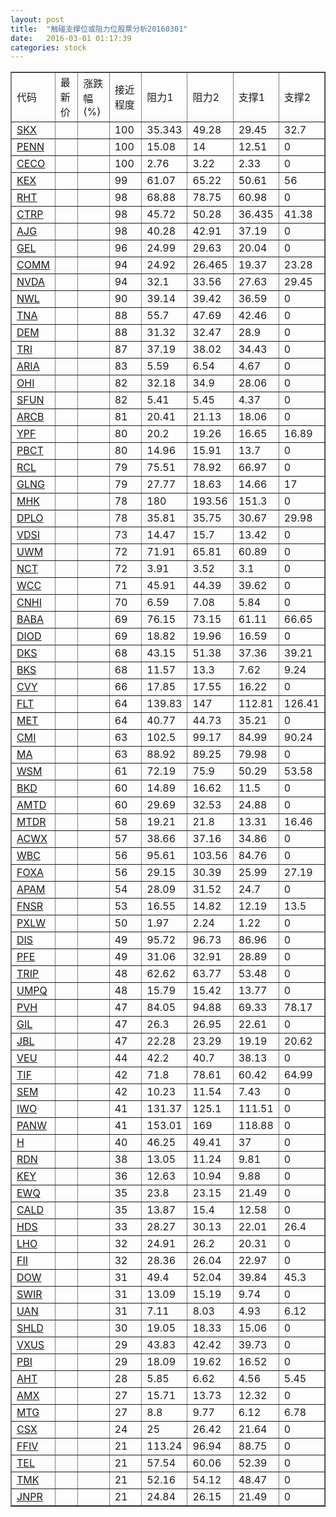 ```yaml
---
layout: post
title:  "触碰支撑位或阻力位股票分析20160301"
date:   2016-03-01 01:17:39
categories: stock
---
```

<script type="text/javascript">
var stockList = []
stockList.push('gb_skx');
stockList.push('gb_penn');
stockList.push('gb_ceco');
stockList.push('gb_kex');
stockList.push('gb_rht');
stockList.push('gb_ctrp');
stockList.push('gb_ajg');
stockList.push('gb_gel');
stockList.push('gb_comm');
stockList.push('gb_nvda');
stockList.push('gb_nwl');
stockList.push('gb_tna');
stockList.push('gb_dem');
stockList.push('gb_tri');
stockList.push('gb_aria');
stockList.push('gb_ohi');
stockList.push('gb_sfun');
stockList.push('gb_arcb');
stockList.push('gb_ypf');
stockList.push('gb_pbct');
stockList.push('gb_rcl');
stockList.push('gb_glng');
stockList.push('gb_mhk');
stockList.push('gb_dplo');
stockList.push('gb_vdsi');
stockList.push('gb_uwm');
stockList.push('gb_nct');
stockList.push('gb_wcc');
stockList.push('gb_cnhi');
stockList.push('gb_baba');
stockList.push('gb_diod');
stockList.push('gb_dks');
stockList.push('gb_bks');
stockList.push('gb_cvy');
stockList.push('gb_flt');
stockList.push('gb_met');
stockList.push('gb_cmi');
stockList.push('gb_ma');
stockList.push('gb_wsm');
stockList.push('gb_bkd');
stockList.push('gb_amtd');
stockList.push('gb_mtdr');
stockList.push('gb_acwx');
stockList.push('gb_wbc');
stockList.push('gb_foxa');
stockList.push('gb_apam');
stockList.push('gb_fnsr');
stockList.push('gb_pxlw');
stockList.push('gb_dis');
stockList.push('gb_pfe');
stockList.push('gb_trip');
stockList.push('gb_umpq');
stockList.push('gb_pvh');
stockList.push('gb_gil');
stockList.push('gb_jbl');
stockList.push('gb_veu');
stockList.push('gb_tif');
stockList.push('gb_sem');
stockList.push('gb_iwo');
stockList.push('gb_panw');
stockList.push('gb_h');
stockList.push('gb_rdn');
stockList.push('gb_key');
stockList.push('gb_ewq');
stockList.push('gb_cald');
stockList.push('gb_hds');
stockList.push('gb_lho');
stockList.push('gb_fii');
stockList.push('gb_dow');
stockList.push('gb_swir');
stockList.push('gb_uan');
stockList.push('gb_shld');
stockList.push('gb_vxus');
stockList.push('gb_pbi');
stockList.push('gb_aht');
stockList.push('gb_amx');
stockList.push('gb_mtg');
stockList.push('gb_csx');
stockList.push('gb_ffiv');
stockList.push('gb_tel');
stockList.push('gb_tmk');
stockList.push('gb_jnpr');
</script>
<table border="1">
 <tr>
 <td>代码</td>
 <td>最新价</td>
 <td>涨跌幅(%)</td>
 <td>接近程度</td>
 <td>阻力1</td>
 <td>阻力2</td>
 <td>支撑1</td>
 <td>支撑2</td>
</tr>
  <tr id="skx" class="green">
  <td><a href="http://stock.finance.sina.com.cn/usstock/quotes/SKX.html" target="_blank">SKX</a></td><td></td><td></td><td>100</td><td>35.343</td><td>49.28</td><td>29.45</td><td>32.7</td></tr>
  <tr id="penn" class="red">
  <td><a href="http://stock.finance.sina.com.cn/usstock/quotes/PENN.html" target="_blank">PENN</a></td><td></td><td></td><td>100</td><td>15.08</td><td>14</td><td>12.51</td><td>0</td></tr>
  <tr id="ceco" class="red">
  <td><a href="http://stock.finance.sina.com.cn/usstock/quotes/CECO.html" target="_blank">CECO</a></td><td></td><td></td><td>100</td><td>2.76</td><td>3.22</td><td>2.33</td><td>0</td></tr>
  <tr id="kex" class="green">
  <td><a href="http://stock.finance.sina.com.cn/usstock/quotes/KEX.html" target="_blank">KEX</a></td><td></td><td></td><td>99</td><td>61.07</td><td>65.22</td><td>50.61</td><td>56</td></tr>
  <tr id="rht" class="red">
  <td><a href="http://stock.finance.sina.com.cn/usstock/quotes/RHT.html" target="_blank">RHT</a></td><td></td><td></td><td>98</td><td>68.88</td><td>78.75</td><td>60.98</td><td>0</td></tr>
  <tr id="ctrp" class="green">
  <td><a href="http://stock.finance.sina.com.cn/usstock/quotes/CTRP.html" target="_blank">CTRP</a></td><td></td><td></td><td>98</td><td>45.72</td><td>50.28</td><td>36.435</td><td>41.38</td></tr>
  <tr id="ajg" class="red">
  <td><a href="http://stock.finance.sina.com.cn/usstock/quotes/AJG.html" target="_blank">AJG</a></td><td></td><td></td><td>98</td><td>40.28</td><td>42.91</td><td>37.19</td><td>0</td></tr>
  <tr id="gel" class="red">
  <td><a href="http://stock.finance.sina.com.cn/usstock/quotes/GEL.html" target="_blank">GEL</a></td><td></td><td></td><td>96</td><td>24.99</td><td>29.63</td><td>20.04</td><td>0</td></tr>
  <tr id="comm" class="green">
  <td><a href="http://stock.finance.sina.com.cn/usstock/quotes/COMM.html" target="_blank">COMM</a></td><td></td><td></td><td>94</td><td>24.92</td><td>26.465</td><td>19.37</td><td>23.28</td></tr>
  <tr id="nvda" class="red">
  <td><a href="http://stock.finance.sina.com.cn/usstock/quotes/NVDA.html" target="_blank">NVDA</a></td><td></td><td></td><td>94</td><td>32.1</td><td>33.56</td><td>27.63</td><td>29.45</td></tr>
  <tr id="nwl" class="red">
  <td><a href="http://stock.finance.sina.com.cn/usstock/quotes/NWL.html" target="_blank">NWL</a></td><td></td><td></td><td>90</td><td>39.14</td><td>39.42</td><td>36.59</td><td>0</td></tr>
  <tr id="tna" class="red">
  <td><a href="http://stock.finance.sina.com.cn/usstock/quotes/TNA.html" target="_blank">TNA</a></td><td></td><td></td><td>88</td><td>55.7</td><td>47.69</td><td>42.46</td><td>0</td></tr>
  <tr id="dem" class="red">
  <td><a href="http://stock.finance.sina.com.cn/usstock/quotes/DEM.html" target="_blank">DEM</a></td><td></td><td></td><td>88</td><td>31.32</td><td>32.47</td><td>28.9</td><td>0</td></tr>
  <tr id="tri" class="red">
  <td><a href="http://stock.finance.sina.com.cn/usstock/quotes/TRI.html" target="_blank">TRI</a></td><td></td><td></td><td>87</td><td>37.19</td><td>38.02</td><td>34.43</td><td>0</td></tr>
  <tr id="aria" class="red">
  <td><a href="http://stock.finance.sina.com.cn/usstock/quotes/ARIA.html" target="_blank">ARIA</a></td><td></td><td></td><td>83</td><td>5.59</td><td>6.54</td><td>4.67</td><td>0</td></tr>
  <tr id="ohi" class="red">
  <td><a href="http://stock.finance.sina.com.cn/usstock/quotes/OHI.html" target="_blank">OHI</a></td><td></td><td></td><td>82</td><td>32.18</td><td>34.9</td><td>28.06</td><td>0</td></tr>
  <tr id="sfun" class="red">
  <td><a href="http://stock.finance.sina.com.cn/usstock/quotes/SFUN.html" target="_blank">SFUN</a></td><td></td><td></td><td>82</td><td>5.41</td><td>5.45</td><td>4.37</td><td>0</td></tr>
  <tr id="arcb" class="red">
  <td><a href="http://stock.finance.sina.com.cn/usstock/quotes/ARCB.html" target="_blank">ARCB</a></td><td></td><td></td><td>81</td><td>20.41</td><td>21.13</td><td>18.06</td><td>0</td></tr>
  <tr id="ypf" class="red">
  <td><a href="http://stock.finance.sina.com.cn/usstock/quotes/YPF.html" target="_blank">YPF</a></td><td></td><td></td><td>80</td><td>20.2</td><td>19.26</td><td>16.65</td><td>16.89</td></tr>
  <tr id="pbct" class="red">
  <td><a href="http://stock.finance.sina.com.cn/usstock/quotes/PBCT.html" target="_blank">PBCT</a></td><td></td><td></td><td>80</td><td>14.96</td><td>15.91</td><td>13.7</td><td>0</td></tr>
  <tr id="rcl" class="red">
  <td><a href="http://stock.finance.sina.com.cn/usstock/quotes/RCL.html" target="_blank">RCL</a></td><td></td><td></td><td>79</td><td>75.51</td><td>78.92</td><td>66.97</td><td>0</td></tr>
  <tr id="glng" class="red">
  <td><a href="http://stock.finance.sina.com.cn/usstock/quotes/GLNG.html" target="_blank">GLNG</a></td><td></td><td></td><td>79</td><td>27.77</td><td>18.63</td><td>14.66</td><td>17</td></tr>
  <tr id="mhk" class="red">
  <td><a href="http://stock.finance.sina.com.cn/usstock/quotes/MHK.html" target="_blank">MHK</a></td><td></td><td></td><td>78</td><td>180</td><td>193.56</td><td>151.3</td><td>0</td></tr>
  <tr id="dplo" class="red">
  <td><a href="http://stock.finance.sina.com.cn/usstock/quotes/DPLO.html" target="_blank">DPLO</a></td><td></td><td></td><td>78</td><td>35.81</td><td>35.75</td><td>30.67</td><td>29.98</td></tr>
  <tr id="vdsi" class="red">
  <td><a href="http://stock.finance.sina.com.cn/usstock/quotes/VDSI.html" target="_blank">VDSI</a></td><td></td><td></td><td>73</td><td>14.47</td><td>15.7</td><td>13.42</td><td>0</td></tr>
  <tr id="uwm" class="red">
  <td><a href="http://stock.finance.sina.com.cn/usstock/quotes/UWM.html" target="_blank">UWM</a></td><td></td><td></td><td>72</td><td>71.91</td><td>65.81</td><td>60.89</td><td>0</td></tr>
  <tr id="nct" class="red">
  <td><a href="http://stock.finance.sina.com.cn/usstock/quotes/NCT.html" target="_blank">NCT</a></td><td></td><td></td><td>72</td><td>3.91</td><td>3.52</td><td>3.1</td><td>0</td></tr>
  <tr id="wcc" class="red">
  <td><a href="http://stock.finance.sina.com.cn/usstock/quotes/WCC.html" target="_blank">WCC</a></td><td></td><td></td><td>71</td><td>45.91</td><td>44.39</td><td>39.62</td><td>0</td></tr>
  <tr id="cnhi" class="red">
  <td><a href="http://stock.finance.sina.com.cn/usstock/quotes/CNHI.html" target="_blank">CNHI</a></td><td></td><td></td><td>70</td><td>6.59</td><td>7.08</td><td>5.84</td><td>0</td></tr>
  <tr id="baba" class="green">
  <td><a href="http://stock.finance.sina.com.cn/usstock/quotes/BABA.html" target="_blank">BABA</a></td><td></td><td></td><td>69</td><td>76.15</td><td>73.15</td><td>61.11</td><td>66.65</td></tr>
  <tr id="diod" class="red">
  <td><a href="http://stock.finance.sina.com.cn/usstock/quotes/DIOD.html" target="_blank">DIOD</a></td><td></td><td></td><td>69</td><td>18.82</td><td>19.96</td><td>16.59</td><td>0</td></tr>
  <tr id="dks" class="red">
  <td><a href="http://stock.finance.sina.com.cn/usstock/quotes/DKS.html" target="_blank">DKS</a></td><td></td><td></td><td>68</td><td>43.15</td><td>51.38</td><td>37.36</td><td>39.21</td></tr>
  <tr id="bks" class="green">
  <td><a href="http://stock.finance.sina.com.cn/usstock/quotes/BKS.html" target="_blank">BKS</a></td><td></td><td></td><td>68</td><td>11.57</td><td>13.3</td><td>7.62</td><td>9.24</td></tr>
  <tr id="cvy" class="red">
  <td><a href="http://stock.finance.sina.com.cn/usstock/quotes/CVY.html" target="_blank">CVY</a></td><td></td><td></td><td>66</td><td>17.85</td><td>17.55</td><td>16.22</td><td>0</td></tr>
  <tr id="flt" class="green">
  <td><a href="http://stock.finance.sina.com.cn/usstock/quotes/FLT.html" target="_blank">FLT</a></td><td></td><td></td><td>64</td><td>139.83</td><td>147</td><td>112.81</td><td>126.41</td></tr>
  <tr id="met" class="red">
  <td><a href="http://stock.finance.sina.com.cn/usstock/quotes/MET.html" target="_blank">MET</a></td><td></td><td></td><td>64</td><td>40.77</td><td>44.73</td><td>35.21</td><td>0</td></tr>
  <tr id="cmi" class="red">
  <td><a href="http://stock.finance.sina.com.cn/usstock/quotes/CMI.html" target="_blank">CMI</a></td><td></td><td></td><td>63</td><td>102.5</td><td>99.17</td><td>84.99</td><td>90.24</td></tr>
  <tr id="ma" class="red">
  <td><a href="http://stock.finance.sina.com.cn/usstock/quotes/MA.html" target="_blank">MA</a></td><td></td><td></td><td>63</td><td>88.92</td><td>89.25</td><td>79.98</td><td>0</td></tr>
  <tr id="wsm" class="green">
  <td><a href="http://stock.finance.sina.com.cn/usstock/quotes/WSM.html" target="_blank">WSM</a></td><td></td><td></td><td>61</td><td>72.19</td><td>75.9</td><td>50.29</td><td>53.58</td></tr>
  <tr id="bkd" class="red">
  <td><a href="http://stock.finance.sina.com.cn/usstock/quotes/BKD.html" target="_blank">BKD</a></td><td></td><td></td><td>60</td><td>14.89</td><td>16.62</td><td>11.5</td><td>0</td></tr>
  <tr id="amtd" class="red">
  <td><a href="http://stock.finance.sina.com.cn/usstock/quotes/AMTD.html" target="_blank">AMTD</a></td><td></td><td></td><td>60</td><td>29.69</td><td>32.53</td><td>24.88</td><td>0</td></tr>
  <tr id="mtdr" class="green">
  <td><a href="http://stock.finance.sina.com.cn/usstock/quotes/MTDR.html" target="_blank">MTDR</a></td><td></td><td></td><td>58</td><td>19.21</td><td>21.8</td><td>13.31</td><td>16.46</td></tr>
  <tr id="acwx" class="red">
  <td><a href="http://stock.finance.sina.com.cn/usstock/quotes/ACWX.html" target="_blank">ACWX</a></td><td></td><td></td><td>57</td><td>38.66</td><td>37.16</td><td>34.86</td><td>0</td></tr>
  <tr id="wbc" class="red">
  <td><a href="http://stock.finance.sina.com.cn/usstock/quotes/WBC.html" target="_blank">WBC</a></td><td></td><td></td><td>56</td><td>95.61</td><td>103.56</td><td>84.76</td><td>0</td></tr>
  <tr id="foxa" class="green">
  <td><a href="http://stock.finance.sina.com.cn/usstock/quotes/FOXA.html" target="_blank">FOXA</a></td><td></td><td></td><td>56</td><td>29.15</td><td>30.39</td><td>25.99</td><td>27.19</td></tr>
  <tr id="apam" class="red">
  <td><a href="http://stock.finance.sina.com.cn/usstock/quotes/APAM.html" target="_blank">APAM</a></td><td></td><td></td><td>54</td><td>28.09</td><td>31.52</td><td>24.7</td><td>0</td></tr>
  <tr id="fnsr" class="red">
  <td><a href="http://stock.finance.sina.com.cn/usstock/quotes/FNSR.html" target="_blank">FNSR</a></td><td></td><td></td><td>53</td><td>16.55</td><td>14.82</td><td>12.19</td><td>13.5</td></tr>
  <tr id="pxlw" class="red">
  <td><a href="http://stock.finance.sina.com.cn/usstock/quotes/PXLW.html" target="_blank">PXLW</a></td><td></td><td></td><td>50</td><td>1.97</td><td>2.24</td><td>1.22</td><td>0</td></tr>
  <tr id="dis" class="red">
  <td><a href="http://stock.finance.sina.com.cn/usstock/quotes/DIS.html" target="_blank">DIS</a></td><td></td><td></td><td>49</td><td>95.72</td><td>96.73</td><td>86.96</td><td>0</td></tr>
  <tr id="pfe" class="red">
  <td><a href="http://stock.finance.sina.com.cn/usstock/quotes/PFE.html" target="_blank">PFE</a></td><td></td><td></td><td>49</td><td>31.06</td><td>32.91</td><td>28.89</td><td>0</td></tr>
  <tr id="trip" class="red">
  <td><a href="http://stock.finance.sina.com.cn/usstock/quotes/TRIP.html" target="_blank">TRIP</a></td><td></td><td></td><td>48</td><td>62.62</td><td>63.77</td><td>53.48</td><td>0</td></tr>
  <tr id="umpq" class="red">
  <td><a href="http://stock.finance.sina.com.cn/usstock/quotes/UMPQ.html" target="_blank">UMPQ</a></td><td></td><td></td><td>48</td><td>15.79</td><td>15.42</td><td>13.77</td><td>0</td></tr>
  <tr id="pvh" class="green">
  <td><a href="http://stock.finance.sina.com.cn/usstock/quotes/PVH.html" target="_blank">PVH</a></td><td></td><td></td><td>47</td><td>84.05</td><td>94.88</td><td>69.33</td><td>78.17</td></tr>
  <tr id="gil" class="red">
  <td><a href="http://stock.finance.sina.com.cn/usstock/quotes/GIL.html" target="_blank">GIL</a></td><td></td><td></td><td>47</td><td>26.3</td><td>26.95</td><td>22.61</td><td>0</td></tr>
  <tr id="jbl" class="green">
  <td><a href="http://stock.finance.sina.com.cn/usstock/quotes/JBL.html" target="_blank">JBL</a></td><td></td><td></td><td>47</td><td>22.28</td><td>23.29</td><td>19.19</td><td>20.62</td></tr>
  <tr id="veu" class="red">
  <td><a href="http://stock.finance.sina.com.cn/usstock/quotes/VEU.html" target="_blank">VEU</a></td><td></td><td></td><td>44</td><td>42.2</td><td>40.7</td><td>38.13</td><td>0</td></tr>
  <tr id="tif" class="green">
  <td><a href="http://stock.finance.sina.com.cn/usstock/quotes/TIF.html" target="_blank">TIF</a></td><td></td><td></td><td>42</td><td>71.8</td><td>78.61</td><td>60.42</td><td>64.99</td></tr>
  <tr id="sem" class="red">
  <td><a href="http://stock.finance.sina.com.cn/usstock/quotes/SEM.html" target="_blank">SEM</a></td><td></td><td></td><td>42</td><td>10.23</td><td>11.54</td><td>7.43</td><td>0</td></tr>
  <tr id="iwo" class="red">
  <td><a href="http://stock.finance.sina.com.cn/usstock/quotes/IWO.html" target="_blank">IWO</a></td><td></td><td></td><td>41</td><td>131.37</td><td>125.1</td><td>111.51</td><td>0</td></tr>
  <tr id="panw" class="red">
  <td><a href="http://stock.finance.sina.com.cn/usstock/quotes/PANW.html" target="_blank">PANW</a></td><td></td><td></td><td>41</td><td>153.01</td><td>169</td><td>118.88</td><td>0</td></tr>
  <tr id="h" class="red">
  <td><a href="http://stock.finance.sina.com.cn/usstock/quotes/H.html" target="_blank">H</a></td><td></td><td></td><td>40</td><td>46.25</td><td>49.41</td><td>37</td><td>0</td></tr>
  <tr id="rdn" class="red">
  <td><a href="http://stock.finance.sina.com.cn/usstock/quotes/RDN.html" target="_blank">RDN</a></td><td></td><td></td><td>38</td><td>13.05</td><td>11.24</td><td>9.81</td><td>0</td></tr>
  <tr id="key" class="red">
  <td><a href="http://stock.finance.sina.com.cn/usstock/quotes/KEY.html" target="_blank">KEY</a></td><td></td><td></td><td>36</td><td>12.63</td><td>10.94</td><td>9.88</td><td>0</td></tr>
  <tr id="ewq" class="red">
  <td><a href="http://stock.finance.sina.com.cn/usstock/quotes/EWQ.html" target="_blank">EWQ</a></td><td></td><td></td><td>35</td><td>23.8</td><td>23.15</td><td>21.49</td><td>0</td></tr>
  <tr id="cald" class="red">
  <td><a href="http://stock.finance.sina.com.cn/usstock/quotes/CALD.html" target="_blank">CALD</a></td><td></td><td></td><td>35</td><td>13.87</td><td>15.4</td><td>12.58</td><td>0</td></tr>
  <tr id="hds" class="red">
  <td><a href="http://stock.finance.sina.com.cn/usstock/quotes/HDS.html" target="_blank">HDS</a></td><td></td><td></td><td>33</td><td>28.27</td><td>30.13</td><td>22.01</td><td>26.4</td></tr>
  <tr id="lho" class="red">
  <td><a href="http://stock.finance.sina.com.cn/usstock/quotes/LHO.html" target="_blank">LHO</a></td><td></td><td></td><td>32</td><td>24.91</td><td>26.2</td><td>20.31</td><td>0</td></tr>
  <tr id="fii" class="green">
  <td><a href="http://stock.finance.sina.com.cn/usstock/quotes/FII.html" target="_blank">FII</a></td><td></td><td></td><td>32</td><td>28.36</td><td>26.04</td><td>22.97</td><td>0</td></tr>
  <tr id="dow" class="red">
  <td><a href="http://stock.finance.sina.com.cn/usstock/quotes/DOW.html" target="_blank">DOW</a></td><td></td><td></td><td>31</td><td>49.4</td><td>52.04</td><td>39.84</td><td>45.3</td></tr>
  <tr id="swir" class="red">
  <td><a href="http://stock.finance.sina.com.cn/usstock/quotes/SWIR.html" target="_blank">SWIR</a></td><td></td><td></td><td>31</td><td>13.09</td><td>15.19</td><td>9.74</td><td>0</td></tr>
  <tr id="uan" class="red">
  <td><a href="http://stock.finance.sina.com.cn/usstock/quotes/UAN.html" target="_blank">UAN</a></td><td></td><td></td><td>31</td><td>7.11</td><td>8.03</td><td>4.93</td><td>6.12</td></tr>
  <tr id="shld" class="red">
  <td><a href="http://stock.finance.sina.com.cn/usstock/quotes/SHLD.html" target="_blank">SHLD</a></td><td></td><td></td><td>30</td><td>19.05</td><td>18.33</td><td>15.06</td><td>0</td></tr>
  <tr id="vxus" class="red">
  <td><a href="http://stock.finance.sina.com.cn/usstock/quotes/VXUS.html" target="_blank">VXUS</a></td><td></td><td></td><td>29</td><td>43.83</td><td>42.42</td><td>39.73</td><td>0</td></tr>
  <tr id="pbi" class="red">
  <td><a href="http://stock.finance.sina.com.cn/usstock/quotes/PBI.html" target="_blank">PBI</a></td><td></td><td></td><td>29</td><td>18.09</td><td>19.62</td><td>16.52</td><td>0</td></tr>
  <tr id="aht" class="green">
  <td><a href="http://stock.finance.sina.com.cn/usstock/quotes/AHT.html" target="_blank">AHT</a></td><td></td><td></td><td>28</td><td>5.85</td><td>6.62</td><td>4.56</td><td>5.45</td></tr>
  <tr id="amx" class="red">
  <td><a href="http://stock.finance.sina.com.cn/usstock/quotes/AMX.html" target="_blank">AMX</a></td><td></td><td></td><td>27</td><td>15.71</td><td>13.73</td><td>12.32</td><td>0</td></tr>
  <tr id="mtg" class="green">
  <td><a href="http://stock.finance.sina.com.cn/usstock/quotes/MTG.html" target="_blank">MTG</a></td><td></td><td></td><td>27</td><td>8.8</td><td>9.77</td><td>6.12</td><td>6.78</td></tr>
  <tr id="csx" class="red">
  <td><a href="http://stock.finance.sina.com.cn/usstock/quotes/CSX.html" target="_blank">CSX</a></td><td></td><td></td><td>24</td><td>25</td><td>26.42</td><td>21.64</td><td>0</td></tr>
  <tr id="ffiv" class="green">
  <td><a href="http://stock.finance.sina.com.cn/usstock/quotes/FFIV.html" target="_blank">FFIV</a></td><td></td><td></td><td>21</td><td>113.24</td><td>96.94</td><td>88.75</td><td>0</td></tr>
  <tr id="tel" class="green">
  <td><a href="http://stock.finance.sina.com.cn/usstock/quotes/TEL.html" target="_blank">TEL</a></td><td></td><td></td><td>21</td><td>57.54</td><td>60.06</td><td>52.39</td><td>0</td></tr>
  <tr id="tmk" class="green">
  <td><a href="http://stock.finance.sina.com.cn/usstock/quotes/TMK.html" target="_blank">TMK</a></td><td></td><td></td><td>21</td><td>52.16</td><td>54.12</td><td>48.47</td><td>0</td></tr>
  <tr id="jnpr" class="red">
  <td><a href="http://stock.finance.sina.com.cn/usstock/quotes/JNPR.html" target="_blank">JNPR</a></td><td></td><td></td><td>21</td><td>24.84</td><td>26.15</td><td>21.49</td><td>0</td></tr>
</table>
